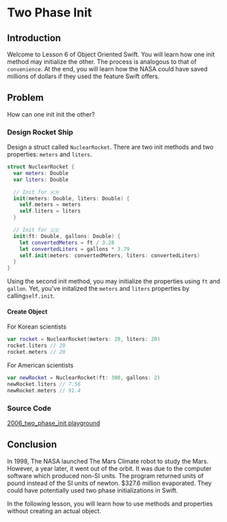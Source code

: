 # Two Phase Init

## Introduction
Welcome to Lesson 6 of Object Oriented Swift. You will learn how one init method may initialize the other. The process is analogous to that of `convenience`. At the end, you will learn how the NASA could have saved millions of dollars if they used the feature Swift offers.

## Problem
How can one init init the other?

### Design Rocket Ship
Design a struct called `NuclearRocket`. There are two init methods and two properties: `meters` and `liters`.

```swift
struct NuclearRocket {
  var meters: Double
  var liters: Double

  // Init for 🇰🇷
  init(meters: Double, liters: Double) {
    self.meters = meters
    self.liters = liters
  }

  // Init for 🇺🇸
  init(ft: Double, gallons: Double) {
    let convertedMeters = ft / 3.28
    let convertedLiters = gallons * 3.79
    self.init(meters: convertedMeters, liters: convertedLiters)
  }
}
```

Using the second init method, you may initialize the properties using `ft` and `gallon`. Yet, you've initalized the `meters` and `liters` properties by calling`self.init`.

#### Create Object
For Korean scientists
```swift
var rocket = NuclearRocket(meters: 20, liters: 20)
rocket.liters // 20
rocket.meters // 20
```

For American scientists
```swift
var newRocket = NuclearRocket(ft: 300, gallons: 2)
newRocket.liters // 7.56
newRocket.meters // 91.4
```
### Source Code
[2006_two_phase_init.playground](https://www.dropbox.com/sh/f028fdc3n7vy10n/AADP3OItB2SValnXXFjCo13ka?dl=0)


## Conclusion
In 1998, The NASA launched The Mars Climate robot to study the Mars. However, a year later, it went out of the orbit. It was due to the computer software which produced non-SI units. The program returned units of pound instead of the SI units of newton. $327.6 million evaporated. They could have potentially used  two phase initializations in Swift.

In the following lesson, you will learn how to use methods and properties without creating an actual object.
